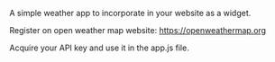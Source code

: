 A simple weather app to incorporate in your website as a widget.

Register on open weather map website:
     https://openweathermap.org

Acquire your API key and use it in the app.js file.
